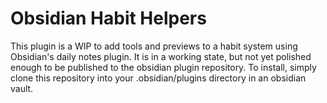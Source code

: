 # Obsidian Habit Helpers
This plugin is a WIP to add tools and previews to a habit system using Obsidian's daily notes plugin. It is in a working state, but not yet polished enough to be published to the obsidian plugin repository. To install, simply clone this repository into your .obsidian/plugins directory in an obsidian vault.